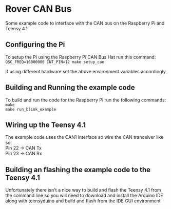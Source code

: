 # Rover CAN Bus
Some example code to interface with the CAN bus on the Raspberry Pi and Teensy 4.1

## Configuring the Pi
To setup the Pi using the Raspberry Pi CAN Bus Hat run this command: <br />
`OSC_FREQ=16000000 INT_PIN=12 make setup_can`

If using different hardware set the above environment variables accordingly

## Building and Running the example code
To build and run the code for the Raspberry Pi run the following commands:<br />
`make` <br />
`make run_blink_example`

## Wiring up the Teensy 4.1
The example code uses the CAN1 interface so wire the CAN tranceiver like so: <br />
Pin 22 -> CAN Tx <br />
Pin 23 -> CAN Rx

## Building an flashing the example code to the Teensy 4.1
Unfortunately there isn't a nice way to build and flash the Teensy 4.1
from the command line so you will need to download and install the Arduino IDE
along with teensyduino and build and flash from the IDE GUI environment